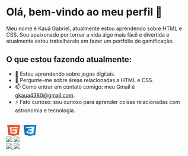 # Olá, bem-vindo ao meu perfil 👋

Meu nome é Kauã Gabriel, atualmente estou aprendendo sobre HTML e CSS. Sou apaixonado por tornar a vida algo mais fácil e divertida e atualmente estou trabalhando em fazer um portfólio de gamificação.

## O que estou fazendo atualmente:
- 🌱 Estou aprendendo sobre jogos digitais.
- 💬 Pergunte-me sobre áreas relacionadas a HTML e CSS.
- 📫 Como entrar em contato comigo: meu Gmail é gkaua4380@gmail.com.
- ⚡ Fato curioso: sou curioso para aprender coisas relacionadas com astronomia e tecnologia.

<!--https://minhas linguagens.dev/-->
<div style="display: inline_block"><br>
  <img align="center" alt="kauã-HTML" height="30" width="40" src="https://raw.githubusercontent.com/devicons/devicon/master/icons/html5/html5-original.svg">
  <img align="center" alt="kauã-CSS" height="30" width="40" src="https://raw.githubusercontent.com/devicons/devicon/master/icons/css3/css3-original.svg">
  
  
 <!--https://minhas redes sociais.dev/-->
<div> 
  <a href="https://www.instagram.com/kaa_gab?igsh=MmZnbjV3a3oxdjlw" target="_blank"><img src="https://img.shields.io/badge/-Instagram-%23E4405F?style=for-the-badge&logo=instagram&logoColor=white" target="_blank"></a>
  <a href="https://www.linkedin.com/in/kau%C3%A3-gabriel-227b0825b/" target="_blank"><img src="https://img.shields.io/badge/-LinkedIn-%230077B5?style=for-the-badge&logo=linkedin&logoColor=white" target="_blank"></a> 
</div>

<!--https://grafico.dev/-->
<div>
  <a href="https://github.com/felipe-tneves">
  <img height="180em" src="https://github-readme-stats.vercel.app/api?username=kaua-gabriel&show_icons=true&theme=dark&include_all_commits=true&count_private=true"/>
  <img height="180em" src="https://github-readme-stats.vercel.app/api/top-langs/?username=kaua-gabriels&layout=compact&langs_count=7&theme=dark"/>
</div>
